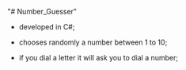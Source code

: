 "# Number_Guesser" 

  - developed in C#;
  
  - chooses randomly a number between 1 to 10;
  
  - if you dial a letter it will ask you to dial a number;
